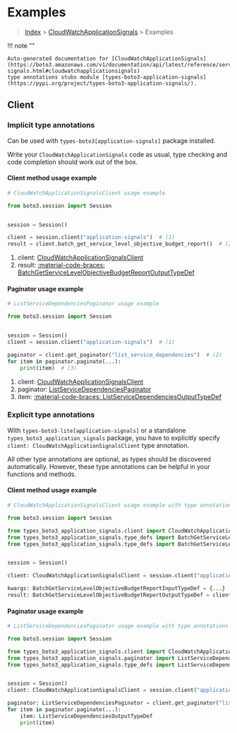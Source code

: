 # Examples

> [Index](../README.md) > [CloudWatchApplicationSignals](./README.md) > Examples

!!! note ""

    Auto-generated documentation for [CloudWatchApplicationSignals](https://boto3.amazonaws.com/v1/documentation/api/latest/reference/services/application-signals.html#cloudwatchapplicationsignals)
    type annotations stubs module [types-boto3-application-signals](https://pypi.org/project/types-boto3-application-signals/).

## Client

### Implicit type annotations

Can be used with `types-boto3[application-signals]` package installed.

Write your `CloudWatchApplicationSignals` code as usual,
type checking and code completion should work out of the box.


#### Client method usage example

```python
# CloudWatchApplicationSignalsClient usage example

from boto3.session import Session


session = Session()

client = session.client("application-signals")  # (1)
result = client.batch_get_service_level_objective_budget_report()  # (2)
```

1. client: [CloudWatchApplicationSignalsClient](./client.md)
2. result: [:material-code-braces: BatchGetServiceLevelObjectiveBudgetReportOutputTypeDef](./type_defs.md#batchgetservicelevelobjectivebudgetreportoutputtypedef)



#### Paginator usage example

```python
# ListServiceDependenciesPaginator usage example

from boto3.session import Session


session = Session()
client = session.client("application-signals")  # (1)

paginator = client.get_paginator("list_service_dependencies")  # (2)
for item in paginator.paginate(...):
    print(item)  # (3)
```

1. client: [CloudWatchApplicationSignalsClient](./client.md)
2. paginator: [ListServiceDependenciesPaginator](./paginators.md#listservicedependenciespaginator)
3. item: [:material-code-braces: ListServiceDependenciesOutputTypeDef](./type_defs.md#listservicedependenciesoutputtypedef)




### Explicit type annotations

With `types-boto3-lite[application-signals]`
or a standalone `types_boto3_application_signals` package, you have to explicitly specify `client: CloudWatchApplicationSignalsClient` type annotation.

All other type annotations are optional, as types should be discovered automatically.
However, these type annotations can be helpful in your functions and methods.


#### Client method usage example

```python
# CloudWatchApplicationSignalsClient usage example with type annotations

from boto3.session import Session

from types_boto3_application_signals.client import CloudWatchApplicationSignalsClient
from types_boto3_application_signals.type_defs import BatchGetServiceLevelObjectiveBudgetReportOutputTypeDef
from types_boto3_application_signals.type_defs import BatchGetServiceLevelObjectiveBudgetReportInputTypeDef


session = Session()

client: CloudWatchApplicationSignalsClient = session.client("application-signals")

kwargs: BatchGetServiceLevelObjectiveBudgetReportInputTypeDef = {...}
result: BatchGetServiceLevelObjectiveBudgetReportOutputTypeDef = client.batch_get_service_level_objective_budget_report(**kwargs)
```



#### Paginator usage example

```python
# ListServiceDependenciesPaginator usage example with type annotations

from boto3.session import Session

from types_boto3_application_signals.client import CloudWatchApplicationSignalsClient
from types_boto3_application_signals.paginator import ListServiceDependenciesPaginator
from types_boto3_application_signals.type_defs import ListServiceDependenciesOutputTypeDef


session = Session()
client: CloudWatchApplicationSignalsClient = session.client("application-signals")

paginator: ListServiceDependenciesPaginator = client.get_paginator("list_service_dependencies")
for item in paginator.paginate(...):
    item: ListServiceDependenciesOutputTypeDef
    print(item)
```




